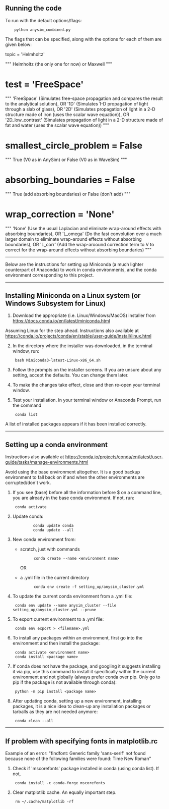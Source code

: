 ## Running the code

To run with the default options/flags:

        python anysim_combined.py

The flags that can be specified, along with the options for each of them are given below:

topic = 'Helmholtz'

""" Helmholtz (the only one for now) or Maxwell """

# test = 'FreeSpace'
""" 
'FreeSpace'
    (Simulates free-space propagation and compares the result to the analytical solution), OR
'1D'
    (Simulates 1-D propagation of light through a slab of glass), OR
'2D'
    (Simulates propagation of light in a 2-D structure made of iron (uses the scalar wave equation)), OR 
'2D_low_contrast'
    (Simulates propagation of light in a 2-D structure made of fat and water (uses the scalar wave equation)) 
"""

# smallest_circle_problem = False
""" True (V0 as in AnySim) or False (V0 as in WaveSim) """

# absorbing_boundaries = False
""" True (add absorbing boundaries) or False (don't add) """

# wrap_correction = 'None'
""" 
'None'
    (Use the usual Laplacian and eliminate wrap-around effects with absorbing boundaries), OR
'L_omega'
    (Do the fast convolution over a much larger domain to eliminate wrap-around effects without absorbing boundaries), OR
'L_corr'
    (Add the wrap-aroound correction term to V to correct for the wrap-around effects without absorbing boundaries)
"""


---

Below are the instructions for setting up Miniconda (a much lighter counterpart of Anaconda) to work in conda environments, and the conda environment corresponding to this project.

---
## Installing Miniconda on a Linux system (or Windows Subsystem for Linux)

1. Download the appropriate (i.e. Linux/Windows/MacOS) installer from https://docs.conda.io/en/latest/miniconda.html

Assuming Linux for the step ahead. Instructions also available at https://conda.io/projects/conda/en/stable/user-guide/install/linux.html

2. In the directory where the installer was downloaded, in the terminal window, run:

        bash Miniconda3-latest-Linux-x86_64.sh

3. Follow the prompts on the installer screens. If you are unsure about any setting, accept the defaults. You can change them later.

4. To make the changes take effect, close and then re-open your terminal window.

5. Test your installation. In your terminal window or Anaconda Prompt, run the command

        conda list

A list of installed packages appears if it has been installed correctly.

---
## Setting up a conda environment

Instructions also available at https://conda.io/projects/conda/en/latest/user-guide/tasks/manage-environments.html

Avoid using the base environment altogether. It is a good backup environment to fall back on if and when the other environments are corrupted/don't work.

1. If you see (base) before all the information before \$ on a command line, you are already in the base conda environment. If not, run:

        conda activate

2. Update conda:

                conda update conda
                conda update --all

3. New conda environment from:

    * scratch, just with commands
        
                conda create --name <environment name>

        OR

    * a .yml file in the current directory

                conda env create -f setting_up/anysim_cluster.yml

4. To update the current conda environment from a .yml file:

        conda env update --name anysim_cluster --file setting_up/anysim_cluster.yml --prune

4. To export current environment to a .yml file:

        conda env export > <filename>.yml

5. To install any packages within an environment, first go into the environment and then install the package:

        conda activate <environment name>
        conda install <package name>

6. If conda does not have the package, and googling it suggests installing it via pip, use this command to install it specifically within the current environment and not globally (always prefer conda over pip. Only go to pip if the package is not available through conda):

        python -m pip install <package name>

7. After updating conda, setting up a new environment, installing packages, it is a nice idea to clean-up any installation packages or tarballs as they are not needed anymore:

        conda clean --all

---

## If problem with specifying fonts in matplotlib.rc 

Example of an error: "findfont: Generic family 'sans-serif' not found because none of the following families were found: Time New Roman"

1. Check if 'mscorefonts' package installed in conda (using conda list). If not,

        conda install -c conda-forge mscorefonts

2. Clear matplotlib cache. An equally important step.

        rm ~/.cache/matplotlib -rf